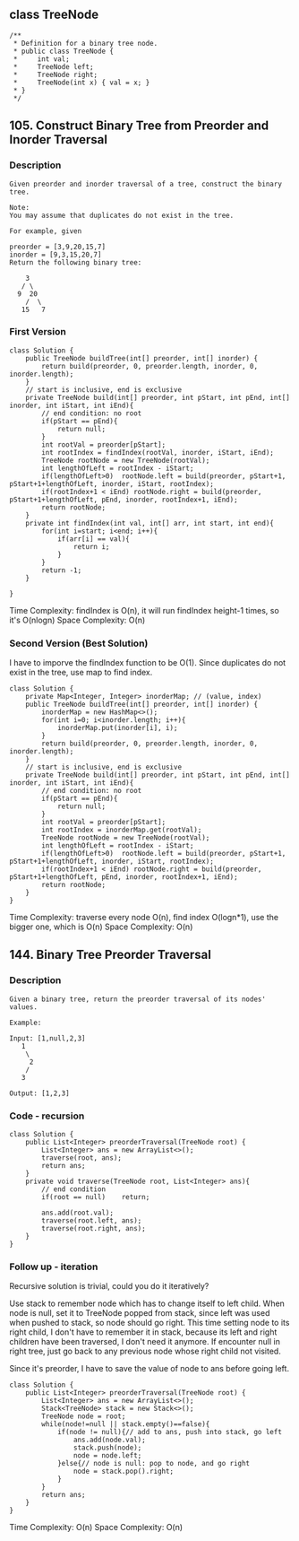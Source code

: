 ## class TreeNode

```
/**
 * Definition for a binary tree node.
 * public class TreeNode {
 *     int val;
 *     TreeNode left;
 *     TreeNode right;
 *     TreeNode(int x) { val = x; }
 * }
 */
```


## 105. Construct Binary Tree from Preorder and Inorder Traversal

### Description

```
Given preorder and inorder traversal of a tree, construct the binary tree.

Note:
You may assume that duplicates do not exist in the tree.

For example, given

preorder = [3,9,20,15,7]
inorder = [9,3,15,20,7]
Return the following binary tree:

    3
   / \
  9  20
    /  \
   15   7
```

### First Version

```
class Solution {
    public TreeNode buildTree(int[] preorder, int[] inorder) {
        return build(preorder, 0, preorder.length, inorder, 0, inorder.length);
    }
    // start is inclusive, end is exclusive
    private TreeNode build(int[] preorder, int pStart, int pEnd, int[] inorder, int iStart, int iEnd){
        // end condition: no root
        if(pStart == pEnd){
            return null;
        }
        int rootVal = preorder[pStart];
        int rootIndex = findIndex(rootVal, inorder, iStart, iEnd);
        TreeNode rootNode = new TreeNode(rootVal);
        int lengthOfLeft = rootIndex - iStart;
        if(lengthOfLeft>0)  rootNode.left = build(preorder, pStart+1, pStart+1+lengthOfLeft, inorder, iStart, rootIndex);
        if(rootIndex+1 < iEnd) rootNode.right = build(preorder, pStart+1+lengthOfLeft, pEnd, inorder, rootIndex+1, iEnd);
        return rootNode;
    }
    private int findIndex(int val, int[] arr, int start, int end){
        for(int i=start; i<end; i++){
            if(arr[i] == val){
                return i;
            }
        }
        return -1;
    }

}
```

Time Complexity: findIndex is O(n), it will run findIndex height-1 times, so it's O(nlogn)
Space Complexity: O(n)

### Second Version (Best Solution)

I have to imporve the findIndex function to be O(1). Since duplicates do not exist in the tree, use map to find index.

```
class Solution {
    private Map<Integer, Integer> inorderMap; // (value, index)
    public TreeNode buildTree(int[] preorder, int[] inorder) {
        inorderMap = new HashMap<>();
        for(int i=0; i<inorder.length; i++){
            inorderMap.put(inorder[i], i);
        }
        return build(preorder, 0, preorder.length, inorder, 0, inorder.length);
    }
    // start is inclusive, end is exclusive
    private TreeNode build(int[] preorder, int pStart, int pEnd, int[] inorder, int iStart, int iEnd){
        // end condition: no root
        if(pStart == pEnd){
            return null;
        }
        int rootVal = preorder[pStart];
        int rootIndex = inorderMap.get(rootVal);
        TreeNode rootNode = new TreeNode(rootVal);
        int lengthOfLeft = rootIndex - iStart;
        if(lengthOfLeft>0)  rootNode.left = build(preorder, pStart+1, pStart+1+lengthOfLeft, inorder, iStart, rootIndex);
        if(rootIndex+1 < iEnd) rootNode.right = build(preorder, pStart+1+lengthOfLeft, pEnd, inorder, rootIndex+1, iEnd);
        return rootNode;
    }
}
```

Time Complexity: traverse every node O(n), find index O(logn*1), use the bigger one, which is O(n)
Space Complexity: O(n)

## 144. Binary Tree Preorder Traversal

### Description

```
Given a binary tree, return the preorder traversal of its nodes' values.

Example:

Input: [1,null,2,3]
   1
    \
     2
    /
   3

Output: [1,2,3]
```

### Code - recursion

```
class Solution {
    public List<Integer> preorderTraversal(TreeNode root) {
        List<Integer> ans = new ArrayList<>();
        traverse(root, ans);
        return ans;
    }
    private void traverse(TreeNode root, List<Integer> ans){
        // end condition
        if(root == null)    return;
        
        ans.add(root.val);
        traverse(root.left, ans);
        traverse(root.right, ans);
    }
}
```

### Follow up - iteration

Recursive solution is trivial, could you do it iteratively?

Use stack to remember node which has to change itself to left child. When node is null, set it to TreeNode popped from stack, since left was used when pushed to stack, so node should go right. This time setting node to its right child, I don't have to remember it in stack, because its left and right children have been traversed, I don't need it anymore. If encounter null in right tree, just go back to any previous node whose right child not visited. 

Since it's preorder, I have to save the value of node to ans before going left.

```
class Solution {
    public List<Integer> preorderTraversal(TreeNode root) {
        List<Integer> ans = new ArrayList<>();
        Stack<TreeNode> stack = new Stack<>();
        TreeNode node = root;
        while(node!=null || stack.empty()==false){
            if(node != null){// add to ans, push into stack, go left
                ans.add(node.val);
                stack.push(node);
                node = node.left;
            }else{// node is null: pop to node, and go right
                node = stack.pop().right;
            }
        }
        return ans;
    }
}
```

Time Complexity: O(n)
Space Complexity: O(n)